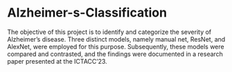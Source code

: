 # Alzheimer-s-Classification

The objective of this project is to identify and categorize the severity of Alzheimer’s disease. Three distinct models, namely manual net, ResNet, and AlexNet, were employed for this purpose. Subsequently, these models were compared and contrasted, and the findings were documented in a research paper presented at the ICTACC’23.
